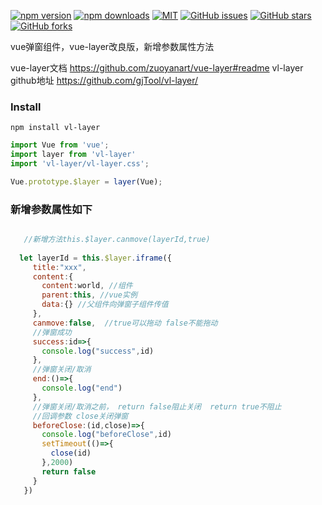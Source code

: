 [![npm version](https://img.shields.io/npm/v/vl-layer.svg)](https://www.npmjs.com/package/vl-layer) [![npm downloads](https://img.shields.io/npm/dt/vl-layer.svg)](https://www.npmjs.com/package/vl-layer)   [![MIT](https://img.shields.io/badge/License-MIT-blue.svg)](https://github.com/gjTool/vl-layer/blob/master/LICENSE) [![GitHub issues](https://img.shields.io/github/issues/gjTool/vl-layer.svg)](https://github.com/gjTool/vl-layer/issues) [![GitHub stars](https://img.shields.io/github/stars/gjTool/vl-layer.svg?style=social)](https://github.com/gjTool/vl-layer/stargazers) [![GitHub forks](https://img.shields.io/github/forks/gjTool/vl-layer.svg?style=social)](https://github.com/gjTool/vl-layer/network/members)  

 vue弹窗组件，vue-layer改良版，新增参数属性方法
 
 vue-layer文档 https://github.com/zuoyanart/vue-layer#readme
 vl-layer github地址 https://github.com/gjTool/vl-layer/
### Install
```shell
npm install vl-layer
```
 
 ```js
import Vue from 'vue';
import layer from 'vl-layer'
import 'vl-layer/vl-layer.css';

Vue.prototype.$layer = layer(Vue);
```
 
### 新增参数属性如下
 ```js
 
    //新增方法this.$layer.canmove(layerId,true) 
    
   let layerId = this.$layer.iframe({
      title:"xxx",
      content:{
        content:world, //组件
        parent:this, //vue实例
        data:{} //父组件向弹窗子组件传值
      },
      canmove:false,  //true可以拖动 false不能拖动 
      //弹窗成功
      success:id=>{
        console.log("success",id)
      },
      //弹窗关闭/取消
      end:()=>{
        console.log("end")
      },
      //弹窗关闭/取消之前， return false阻止关闭  return true不阻止   
	  //回调参数 close关闭弹窗
      beforeClose:(id,close)=>{
        console.log("beforeClose",id)
        setTimeout(()=>{
          close(id)
        },2000)
        return false
      }
    })
```

